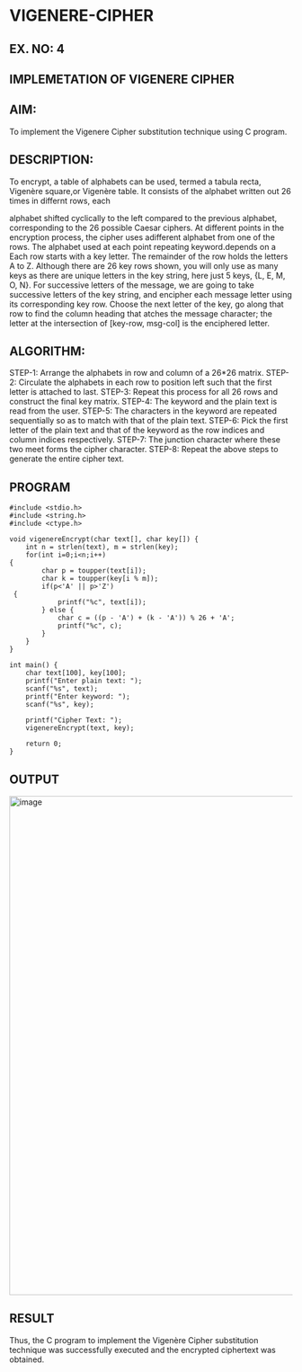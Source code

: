 # VIGENERE-CIPHER
## EX. NO: 4
 

## IMPLEMETATION OF VIGENERE CIPHER
 

## AIM:

To implement the Vigenere Cipher substitution technique using C program.

## DESCRIPTION:

To encrypt, a table of alphabets can be used, termed a tabula recta, Vigenère square,or Vigenère table. It consists of the alphabet written out 26 times in differnt rows, each
 
alphabet shifted cyclically to the left compared to the previous alphabet, corresponding to the 26 possible Caesar ciphers. At different points in the encryption process, the cipher uses adifferent alphabet from one of the rows. The alphabet used at each point repeating keyword.depends on a Each row starts with a key letter. The remainder of the row holds the letters A to Z. Although there are 26 key rows shown, you will only use as many keys as there are unique letters in the key string, here just 5 keys, {L, E, M, O, N}. For successive letters of the message, we are going to take successive letters of the key string, and encipher each message letter using its corresponding key row. Choose the next letter of the key, go along that row to find the column heading that	atches the message character; the letter at the intersection of
[key-row, msg-col] is the enciphered letter.


## ALGORITHM:

STEP-1: Arrange the alphabets in row and column of a 26*26 matrix.
STEP-2: Circulate the alphabets in each row to position left such that the first letter is attached to last.
STEP-3: Repeat this process for all 26 rows and construct the final key matrix.
STEP-4: The keyword and the plain text is read from the user.
STEP-5: The characters in the keyword are repeated sequentially so as to match with that of the plain text.
STEP-6: Pick the first letter of the plain text and that of the keyword as the row indices and column indices respectively.
STEP-7: The junction character where these two meet forms the cipher character.
STEP-8: Repeat the above steps to generate the entire cipher text.


## PROGRAM
```
#include <stdio.h>
#include <string.h>
#include <ctype.h>

void vigenereEncrypt(char text[], char key[]) {
    int n = strlen(text), m = strlen(key);
    for(int i=0;i<n;i++)
{
        char p = toupper(text[i]);
        char k = toupper(key[i % m]);
        if(p<'A' || p>'Z')
 {
            printf("%c", text[i]); 
        } else {
            char c = ((p - 'A') + (k - 'A')) % 26 + 'A';
            printf("%c", c);
        }
    }
}

int main() {
    char text[100], key[100];
    printf("Enter plain text: ");
    scanf("%s", text);
    printf("Enter keyword: ");
    scanf("%s", key);

    printf("Cipher Text: ");
    vigenereEncrypt(text, key);

    return 0;
}

```

## OUTPUT
<img width="1626" height="888" alt="image" src="https://github.com/user-attachments/assets/7c792a59-ced9-4b5b-ade4-f7ed0610339f" />



## RESULT
Thus, the C program to implement the Vigenère Cipher substitution technique was successfully executed and the encrypted ciphertext was obtained.
